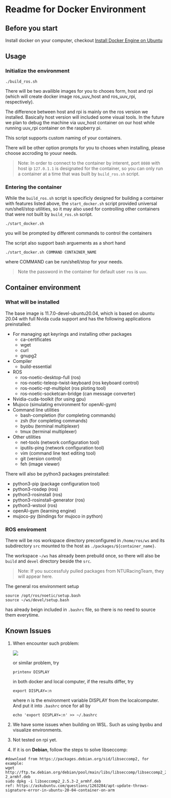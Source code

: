 # Readme for Docker Environment
## Before you start
Install docker on your computer, checkout [Install Docker Engine on Ubuntu](https://docs.docker.com/engine/install/ubuntu/)

## Usage
### Initialize the environment
```bash=
./build_ros.sh
```
There will be two availible images for you to chooes form, host and rpi (which will create docker image ros_uuv_host and ros_uuv_rpi, respectively).

The difference between host and rpi is mainly on the ros version we installed. Basically host version will included some visual tools. 
In the future we plan to debug the machine via uuv_host container on our host while running uuv_rpi container on the raspberry pi.

This script supports custom naming of your containers.

There will be other option prompts for you to chooes when installing, please choose accroding to youur needs.

> Note: In order to connect to the container by interent, port `8080` with host ip `127.0.1.1` is designated for the container, so you can only run a container at a time that was built by `build_ros.sh` script.

### Entering the container
While the `build_ros.sh` script is specificly designed for building a container with features listed above, the `start_docker.sh` script provided universal run/shell/stop utilities, so it may also used for controlling other containers that were not built by `build_ros.sh` script.
```bash=
./start_docker.sh
```
you will be prompted by different commands to control the containers

The script also support bash arguements as a short hand
```bash=
./start_docker.sh COMMAND CONTAINER_NAME
```
where COMMAND can be run/shell/stop for your needs.
> Note the password in the container for default user `ros` is `uuv`.

## Container environment
### What will be installed
The base image is 11.7.0-devel-ubuntu20.04, which is based on ubuntu 20.04 with full Nvida cuda support and has the following applications preinstalled:
- For managing apt keyrings and installing other packages
    - ca-certificates
    - wget
    - curl
    - gnupg2
- Compiler
    - build-essential
- ROS
    - ros-noetic-desktop-full (ros)
    - ros-noetic-teleop-twist-keyboard (ros keyboard control)
    - ros-noetic-rqt-multiplot (ros ploting tool)
    - ros-noetic-socketcan-bridge (can message converter)
- Nvidia-cuda-toolkit (for using gpu)
- Mujoco (simulating environment for openAI-gym)
- Command line utilities
    - bash-completion (for completing commands)
    - zsh (for completing commands)
    - byobu (terminal multiplexer)
    - tmux (terminal multiplexer)
- Other utilities
    - net-tools (network configuration tool)
    - iputils-ping (network configuration tool)
    - vim (command line text editing tool)
    - git (version control)
    - feh (image viewer)

There will also be python3 packages preinstalled:
- python3-pip (package configuration tool)
- python3-rosdep (ros)
- python3-rosinstall (ros)
- python3-rosinstall-generator (ros)
- python3-wstool (ros)
- openAI-gym (learning engine)
- mujoco-py (bindings for mujoco in python)

### ROS enviroment
There will be ros workspace directory preconfigured in `/home/ros/ws` and its subdirectory `src` mounted to the host as `./packages/${container_name}`.

The workspace `~/ws` has already been prebuild once, so there will also be `build` and `devel` directory beside the `src`.
> Note: If you successfuly pulled packages from NTURacingTeam, they will appear here.

The general ros environment setup
```bash=
source /opt/ros/noetic/setup.bash
source ~/ws/devel/setup.bash
```
has already beign included in `.bashrc` file, so there is no need to source them everytime.

## Known Issues
1. When encounter such problem:

    ![](https://i.imgur.com/PolAf57.png)

    or similar problem, try
    ```bash=
    printenv DISPLAY
    ```
    in both docker and local computer, if the results differ, try
    ```bash=
    export DISPLAY=:n
    ```
    where n is the environment variable DISPLAY from the localcomputer.
    And put it into `.bashrc` once for all by
    ```bash=
    echo 'export DISPLAY=:n' >> ~/.bashrc
    ```
2. We have some issues when building on WSL. Such as using byobu and visualize environments.
3. Not tested on rpi yet.
4. If it is on **Debian**, follow the steps to solve libseccomp:
```bash=
#download from https://packages.debian.org/sid/libseccomp2, for example: 
wget http://ftp.tw.debian.org/debian/pool/main/libs/libseccomp/libseccomp2_2.5.3-2_armhf.deb
sudo dpkg -i libseccomp2_2.5.3-2_armhf.deb
ref: https://askubuntu.com/questions/1263284/apt-update-throws-signature-error-in-ubuntu-20-04-container-on-arm
```
